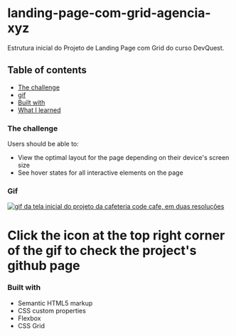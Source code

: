 # landing-page-com-grid-agencia-xyz
Estrutura inicial do Projeto de Landing Page com Grid do curso DevQuest.

## Table of contents

  - [The challenge](#the-challenge)
  - [gif](#gif)
  - [Built with](#built-with)
  - [What I learned](#what-i-learned)

### The challenge

Users should be able to:

- View the optimal layout for the page depending on their device's screen size
- See hover states for all interactive elements on the page

### Gif

[<img src="./src/images/gif-landing-page-code-cafe.gif" alt="gif da tela inicial do projeto da cafeteria code cafe, em duas resoluções">](https://guifferrari.github.io/landing-page-code-cafe/)

# Click the icon at the top right corner of the gif to check the project's github page

### Built with

- Semantic HTML5 markup
- CSS custom properties
- Flexbox
- CSS Grid